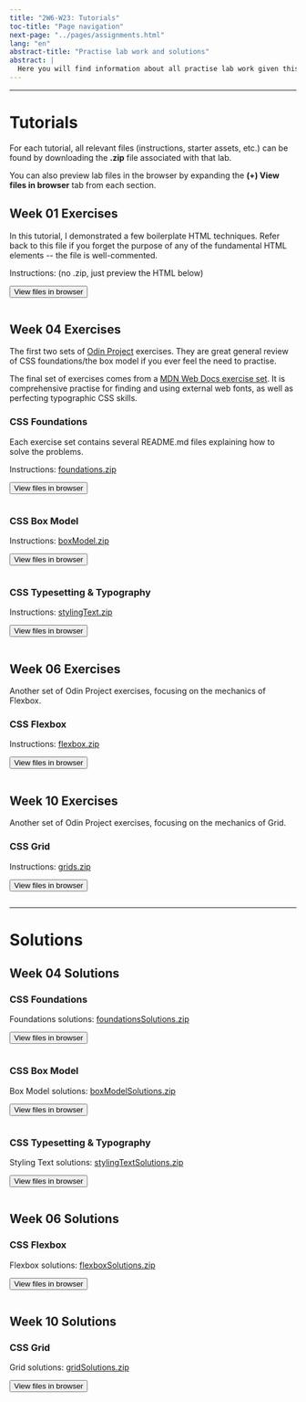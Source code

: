 ```yaml
---
title: "2W6-W23: Tutorials"
toc-title: "Page navigation"
next-page: "../pages/assignments.html"
lang: "en"
abstract-title: "Practise lab work and solutions"
abstract: |
  Here you will find information about all practise lab work given this semester.
---
```


---

[week01boilerplatezip]: ../tutorials/week01-boilerplate.zip
[week04boxmodelzip]: ../tutorials/week04-box-model-exercises.zip
[week04foundationszip]: ../tutorials/week04-foundations-exercises.zip
[week04stylingtextzip]: ../tutorials/week04-styling-text-exercises.zip
[week06flexboxzip]: ../tutorials/week06-flexbox-exercises.zip
[week10gridzip]: ../tutorials/week10-grid-exercises.zip
[week11junezip]: ../tutorials/week11-june-exercises.zip

[week04boxmodelsolutions]: ../tutorials/week04-box-model-solutions.zip
[week04foundationssolutions]: ../tutorials/week04-foundations-solutions.zip
[week04stylingtextsolutions]: ../tutorials/week04-styling-text-solutions.zip
[week06flexboxsolutions]: ../tutorials/week06-flexbox-solutions.zip
[week10gridsolutions]: ../tutorials/week10-grid-solutions.zip


# Tutorials

For each tutorial, all relevant files (instructions, starter assets, etc.) can be found by downloading the **.zip** file associated with that lab.

You can also preview lab files in the browser by expanding the **(+) View files in browser** tab from each section. 

## Week 01 Exercises

In this tutorial, I demonstrated a few boilerplate HTML techniques. Refer back to this file if you forget the purpose of any of the fundamental HTML elements -- the file is well-commented.

Instructions: (no .zip, just preview the HTML below)

<button class="accordion">View files in browser</button>

<pre id="week01-boilerplate-listing" class="collapsible">
</pre>

## Week 04 Exercises

The first two sets of [Odin Project](https://www.theodinproject.com/lessons/foundations-css-foundations) exercises. They are great general review of CSS foundations/the box model if you ever feel the need to practise.

The final set of exercises comes from a [MDN Web Docs exercise set](https://developer.mozilla.org/en-US/docs/Learn/CSS/Styling_text/Typesetting_a_homepage). It is comprehensive practise for finding and using external web fonts, as well as perfecting typographic CSS skills.

### CSS Foundations

Each exercise set contains several README.md files explaining how to solve the problems.

Instructions: [foundations.zip][week04foundationszip]

<button class="accordion">View files in browser</button>

<pre id="week04-foundations-exercises-listing" class="collapsible">
</pre>

### CSS Box Model

Instructions: [boxModel.zip][week04boxmodelzip]

<button class="accordion">View files in browser</button>

<pre id="week04-box-model-exercises-listing" class="collapsible">
</pre>

### CSS Typesetting & Typography

Instructions: [stylingText.zip][week04stylingtextzip]

<button class="accordion">View files in browser</button>

<pre id="week04-styling-text-exercises-listing" class="collapsible">
</pre>

## Week 06 Exercises

Another set of Odin Project exercises, focusing on the mechanics of Flexbox.

### CSS Flexbox

Instructions: [flexbox.zip][week06flexboxzip]

<button class="accordion">View files in browser</button>

<pre id="week06-flexbox-exercises-listing" class="collapsible">
</pre>

## Week 10 Exercises

Another set of Odin Project exercises, focusing on the mechanics of Grid.

### CSS Grid

Instructions: [grids.zip][week10gridzip]

<button class="accordion">View files in browser</button>

<pre id="week10-grid-exercises-listing" class="collapsible">
</pre>

---

# Solutions

## Week 04 Solutions

### CSS Foundations

Foundations solutions: [foundationsSolutions.zip][week04foundationssolutions]

<button class="accordion">View files in browser</button>

<pre id="week04-foundations-solutions-listing" class="collapsible">
</pre>

### CSS Box Model

Box Model solutions: [boxModelSolutions.zip][week04boxmodelsolutions]

<button class="accordion">View files in browser</button>

<pre id="week04-box-model-solutions-listing" class="collapsible">
</pre>

### CSS Typesetting & Typography

Styling Text solutions: [stylingTextSolutions.zip][week04stylingtextsolutions]

<button class="accordion">View files in browser</button>

<pre id="week04-styling-text-solutions-listing" class="collapsible">
</pre>

## Week 06 Solutions

### CSS Flexbox

Flexbox solutions: [flexboxSolutions.zip][week06flexboxsolutions]

<button class="accordion">View files in browser</button>

<pre id="week06-flexbox-solutions-listing" class="collapsible">
</pre>

## Week 10 Solutions

### CSS Grid

Grid solutions: [gridSolutions.zip][week10gridsolutions]

<button class="accordion">View files in browser</button>

<pre id="week10-grid-solutions-listing" class="collapsible">
</pre>
